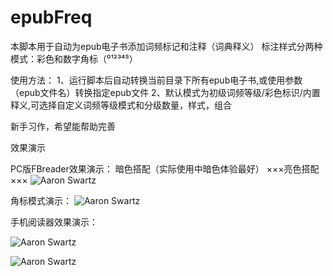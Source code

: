# epubFreq


本脚本用于自动为epub电子书添加词频标记和注释（词典释义）
标注样式分两种模式：彩色和数字角标（⁰¹²³⁴⁵）


使用方法：
1、运行脚本后自动转换当前目录下所有epub电子书,或使用参数（epub文件名）转换指定epub文件
2、默认模式为初级词频等级/彩色标识/内置释义,可选择自定义词频等级模式和分级数量，样式，组合

新手习作，希望能帮助完善

效果演示

PC版FBreader效果演示：
暗色搭配（实际使用中暗色体验最好）                                    ×××亮色搭配×××
![Aaron Swartz](https://github.com/sandae/epubFreq/raw/master/photo_2018-08-29_12-42-36.jpg)

角标模式演示：
![Aaron Swartz](https://github.com/sandae/epubFreq/raw/master/photo_2018-08-29_12-42-34.jpg)



手机阅读器效果演示：


![Aaron Swartz](https://github.com/sandae/epubFreq/raw/master/photo_2018-08-29_12-28-43.jpg)

![Aaron Swartz](https://github.com/sandae/epubFreq/raw/master/photo_2018-08-29_12-28-45.jpg)



